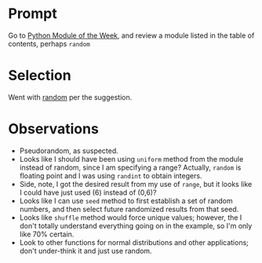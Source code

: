 # Prompt
Go to [Python Module of the Week](https://pymotw.com/), and review a module listed in the table of contents, perhaps `random`

# Selection
Went with [random](https://pymotw.com/3/random/index.html) per the suggestion.

# Observations
- Pseudorandom, as suspected.
- Looks like I should have been using `uniform` method from the module instead of random, since I am specifying a range? Actually, `random` is floating point and I was using `randint` to obtain integers.
- Side, note, I got the desired result from my use of `range`, but it looks like I could have just used (6) instead of (0,6)?
- Looks like I can use `seed` method to first establish a set of random numbers, and then select future randomized results from that seed.
- Looks like `shuffle` method would force unique values; however, the I don't totally understand everything going on in the example, so I'm only like 70% certain.
- Look to other functions for normal distributions and other applications; don't under-think it and just use random.
